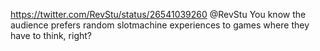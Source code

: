 https://twitter.com/RevStu/status/26541039260 @RevStu You know the audience prefers random slotmachine experiences to games where they have to think, right?